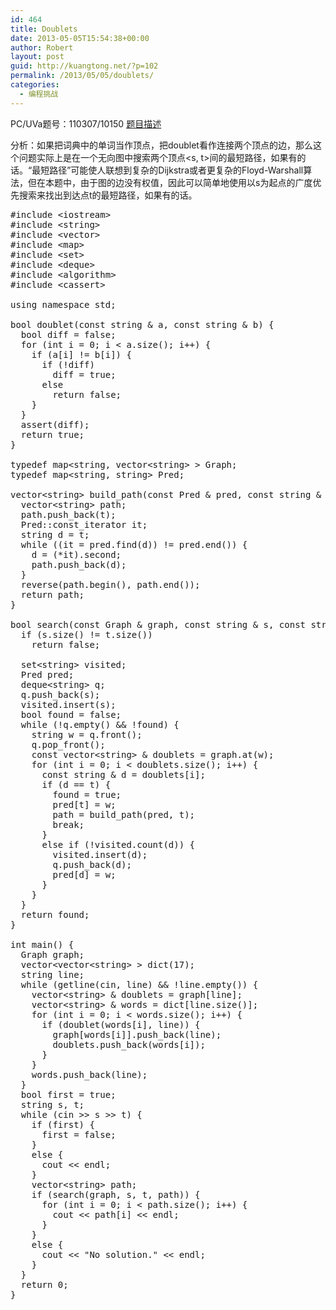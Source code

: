 ```yaml
---
id: 464
title: Doublets
date: 2013-05-05T15:54:38+00:00
author: Robert
layout: post
guid: http://kuangtong.net/?p=102
permalink: /2013/05/05/doublets/
categories:
  - 编程挑战
---
```

PC/UVa题号：110307/10150 <a href="http://uva.onlinejudge.org/index.php?option=com_onlinejudge&Itemid=8&page=show_problem&problem=1091" target="_blank">题目描述</a>

分析：如果把词典中的单词当作顶点，把doublet看作连接两个顶点的边，那么这个问题实际上是在一个无向图中搜索两个顶点<s, t>间的最短路径，如果有的话。“最短路径”可能使人联想到复杂的Dijkstra或者更复杂的Floyd-Warshall算法，但在本题中，由于图的边没有权值，因此可以简单地使用以s为起点的广度优先搜索来找出到达点t的最短路径，如果有的话。<!--more-->

<pre class="brush: cpp; title: ; notranslate" title="">#include &lt;iostream&gt;
#include &lt;string&gt;
#include &lt;vector&gt;
#include &lt;map&gt;
#include &lt;set&gt;
#include &lt;deque&gt;
#include &lt;algorithm&gt;
#include &lt;cassert&gt;

using namespace std;

bool doublet(const string & a, const string & b) {
  bool diff = false;
  for (int i = 0; i &lt; a.size(); i++) {
    if (a[i] != b[i]) {
      if (!diff)
        diff = true;
      else
        return false;
    }
  }
  assert(diff);
  return true;
}

typedef map&lt;string, vector&lt;string&gt; &gt; Graph;
typedef map&lt;string, string&gt; Pred;

vector&lt;string&gt; build_path(const Pred & pred, const string & t) {
  vector&lt;string&gt; path;
  path.push_back(t);
  Pred::const_iterator it;
  string d = t;
  while ((it = pred.find(d)) != pred.end()) {
    d = (*it).second;
    path.push_back(d);
  }
  reverse(path.begin(), path.end());
  return path;
}

bool search(const Graph & graph, const string & s, const string & t, vector&lt;string&gt; & path) {
  if (s.size() != t.size())
    return false;

  set&lt;string&gt; visited;
  Pred pred;
  deque&lt;string&gt; q;
  q.push_back(s);
  visited.insert(s);
  bool found = false;
  while (!q.empty() && !found) {
    string w = q.front();
    q.pop_front();
    const vector&lt;string&gt; & doublets = graph.at(w);
    for (int i = 0; i &lt; doublets.size(); i++) {
      const string & d = doublets[i];
      if (d == t) {
        found = true;
        pred[t] = w;
        path = build_path(pred, t);
        break;
      }
      else if (!visited.count(d)) {
        visited.insert(d);
        q.push_back(d);
        pred[d] = w;
      }
    }
  }
  return found;
}

int main() {
  Graph graph;
  vector&lt;vector&lt;string&gt; &gt; dict(17);
  string line;
  while (getline(cin, line) && !line.empty()) {
    vector&lt;string&gt; & doublets = graph[line];
    vector&lt;string&gt; & words = dict[line.size()];
    for (int i = 0; i &lt; words.size(); i++) {
      if (doublet(words[i], line)) {
        graph[words[i]].push_back(line);
        doublets.push_back(words[i]);
      }
    }
    words.push_back(line);
  }
  bool first = true;
  string s, t;
  while (cin &gt;&gt; s &gt;&gt; t) {
    if (first) {
      first = false;
    }
    else {
      cout &lt;&lt; endl;
    }
    vector&lt;string&gt; path;
    if (search(graph, s, t, path)) {
      for (int i = 0; i &lt; path.size(); i++) {
        cout &lt;&lt; path[i] &lt;&lt; endl;
      }
    }
    else {
      cout &lt;&lt; "No solution." &lt;&lt; endl;
    }
  }
  return 0;
}
</pre>

<div class="addtoany_share_save_container addtoany_content_bottom">
  <div class="a2a_kit a2a_kit_size_32 addtoany_list a2a_target" id="wpa2a_12">
    <a class="a2a_button_facebook" href="http://www.addtoany.com/add_to/facebook?linkurl=http%3A%2F%2Fkuangtong.me%2F2013%2F05%2F05%2Fdoublets%2F&linkname=Doublets" title="Facebook" rel="nofollow" target="_blank"></a><a class="a2a_button_twitter" href="http://www.addtoany.com/add_to/twitter?linkurl=http%3A%2F%2Fkuangtong.me%2F2013%2F05%2F05%2Fdoublets%2F&linkname=Doublets" title="Twitter" rel="nofollow" target="_blank"></a><a class="a2a_button_google_plus" href="http://www.addtoany.com/add_to/google_plus?linkurl=http%3A%2F%2Fkuangtong.me%2F2013%2F05%2F05%2Fdoublets%2F&linkname=Doublets" title="Google+" rel="nofollow" target="_blank"></a><a class="a2a_button_sina_weibo" href="http://www.addtoany.com/add_to/sina_weibo?linkurl=http%3A%2F%2Fkuangtong.me%2F2013%2F05%2F05%2Fdoublets%2F&linkname=Doublets" title="Sina Weibo" rel="nofollow" target="_blank"></a><a class="a2a_dd addtoany_share_save" href="https://www.addtoany.com/share_save"></a>
  </div>
</div>